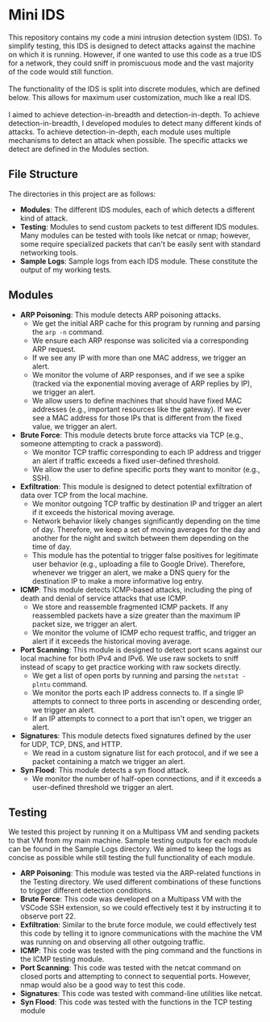 # Mini IDS

This repository contains my code a mini intrusion detection system (IDS). To simplify testing, this IDS is designed to detect attacks against the machine on which it is running. However, if one wanted to use this code as a true IDS for a network, they could sniff in promiscuous mode and the vast majority of the code would still function.\
\
The functionality of the IDS is split into discrete modules, which are defined below. This allows for maximum user customization, much like a real IDS.\
\
I aimed to achieve detection-in-breadth and detection-in-depth. To achieve detection-in-breadth, I developed modules to detect many different kinds of attacks. To achieve detection-in-depth, each module uses multiple mechanisms to detect an attack when possible. The specific attacks we detect are defined in the Modules section.

## File Structure

The directories in this project are as follows:

- **Modules**: The different IDS modules, each of which detects a different kind of attack.
- **Testing**: Modules to send custom packets to test different IDS modules. Many modules can be tested with tools like netcat or nmap; however, some require specialized packets that can't be easily sent with standard networking tools.
- **Sample Logs**: Sample logs from each IDS module. These constitute the output of my working tests.

## Modules

- **ARP Poisoning**: This module detects ARP poisoning attacks.
  - We get the initial ARP cache for this program by running and parsing the `arp -n` command.
  - We ensure each ARP response was solicited via a corresponding ARP request.
  - If we see any IP with more than one MAC address, we trigger an alert.
  - We monitor the volume of ARP responses, and if we see a spike (tracked via the exponential moving average of ARP replies by IP), we trigger an alert.
  - We allow users to define machines that should have fixed MAC addresses (e.g., important resources like the gateway). If we ever see a MAC address for those IPs that is different from the fixed value, we trigger an alert.
- **Brute Force**: This module detects brute force attacks via TCP (e.g., someone attempting to crack a password).
  - We monitor TCP traffic corresponding to each IP address and trigger an alert if traffic exceeds a fixed user-defined threshold.
  - We allow the user to define specific ports they want to monitor (e.g., SSH).
- **Exfiltration**: This module is designed to detect potential exfiltration of data over TCP from the local machine.
  - We monitor outgoing TCP traffic by destination IP and trigger an alert if it exceeds the historical moving average.
  - Network behavior likely changes significantly depending on the time of day. Therefore, we keep a set of moving averages for the day and another for the night and switch between them depending on the time of day.
  - This module has the potential to trigger false positives for legitimate user behavior (e.g., uploading a file to Google Drive). Therefore, whenever we trigger an alert, we make a DNS query for the destination IP to make a more informative log entry.
- **ICMP**: This module detects ICMP-based attacks, including the ping of death and denial of service attacks that use ICMP.
  - We store and reassemble fragmented ICMP packets. If any reassembled packets have a size greater than the maximum IP packet size, we trigger an alert.
  - We monitor the volume of ICMP echo request traffic, and trigger an alert if it exceeds the historical moving average.
- **Port Scanning**: This module is designed to detect port scans against our local machine for both IPv4 and IPv6. We use raw sockets to sniff instead of scapy to get practice working with raw sockets directly.
  - We get a list of open ports by running and parsing the `netstat -plntu` command.
  - We monitor the ports each IP address connects to. If a single IP attempts to connect to three ports in ascending or descending order, we trigger an alert.
  - If an IP attempts to connect to a port that isn't open, we trigger an alert.
- **Signatures**: This module detects fixed signatures defined by the user for UDP, TCP, DNS, and HTTP.
  - We read in a custom signature list for each protocol, and if we see a packet containing a match we trigger an alert.
- **Syn Flood**: This module detects a syn flood attack.
  - We monitor the number of half-open connections, and if it exceeds a user-defined threshold we trigger an alert.

## Testing

We tested this project by running it on a Multipass VM and sending packets to that VM from my main machine.  Sample testing outputs for each module can be found in the Sample Logs directory. We aimed to keep the logs as concise as possible while still testing the full functionality of each module.

- **ARP Poisoning**: This module was tested via the ARP-related functions in the Testing directory. We used different combinations of these functions to trigger different detection conditions.
- **Brute Force**: This code was developed on a Multipass VM with the VSCode SSH extension, so we could effectively test it by instructing it to observe port 22.
- **Exfiltration**: Similar to the brute force module, we could effectively test this code by telling it to ignore communications with the machine the VM was running on and observing all other outgoing traffic.
- **ICMP**: This code was tested with the ping command and the functions in the ICMP testing module.
- **Port Scanning**: This code was tested with the netcat command on closed ports and attempting to connect to sequential ports. However, nmap would also be a good way to test this code.
- **Signatures**: This code was tested with command-line utilities like netcat.
- **Syn Flood**: This code was tested with the functions in the TCP testing module
